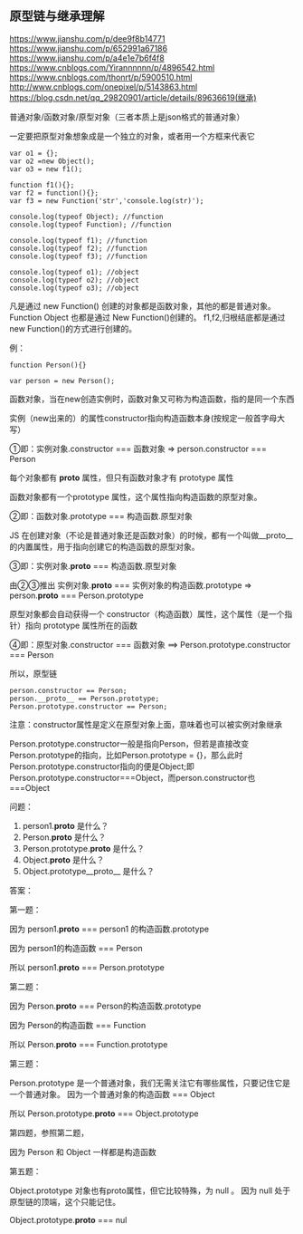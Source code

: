 ## 原型链与继承理解

https://www.jianshu.com/p/dee9f8b14771
https://www.jianshu.com/p/652991a67186
https://www.jianshu.com/p/a4e1e7b6f4f8
https://www.cnblogs.com/Yirannnnnn/p/4896542.html
https://www.cnblogs.com/thonrt/p/5900510.html
http://www.cnblogs.com/onepixel/p/5143863.html
https://blog.csdn.net/qq_29820901/article/details/89636619(继承)

普通对象/函数对象/原型对象（三者本质上是json格式的普通对象）

一定要把原型对象想象成是一个独立的对象，或者用一个方框来代表它

```
var o1 = {}; 
var o2 =new Object();
var o3 = new f1();

function f1(){}; 
var f2 = function(){};
var f3 = new Function('str','console.log(str)');

console.log(typeof Object); //function 
console.log(typeof Function); //function  

console.log(typeof f1); //function 
console.log(typeof f2); //function 
console.log(typeof f3); //function   

console.log(typeof o1); //object 
console.log(typeof o2); //object 
console.log(typeof o3); //object
```

凡是通过 new Function() 创建的对象都是函数对象，其他的都是普通对象。Function Object 也都是通过 New Function()创建的。
f1,f2,归根结底都是通过 new Function()的方式进行创建的。

例：
```
function Person(){}

var person = new Person();
```

函数对象，当在new创造实例时，函数对象又可称为构造函数，指的是同一个东西

实例（new出来的）的属性constructor指向构造函数本身(按规定一般首字母大写）

①即：实例对象.constructor === 函数对象 => person.constructor === Person

每个对象都有 __proto__ 属性，但只有函数对象才有 prototype 属性

函数对象都有一个prototype 属性，这个属性指向构造函数的原型对象。

②即：函数对象.prototype === 构造函数.原型对象

JS 在创建对象（不论是普通对象还是函数对象）的时候，都有一个叫做__proto__ 的内置属性，用于指向创建它的构造函数的原型对象。

③即：实例对象.__proto__ === 构造函数.原型对象

由②③推出
实例对象.__proto__ === 实例对象的构造函数.prototype 
=> person.__proto__ === Person.prototype

原型对象都会自动获得一个 constructor（构造函数）属性，这个属性（是一个指针）指向 prototype 属性所在的函数

④即：原型对象.constructor === 函数对象 ==> Person.prototype.constructor === Person


所以，原型链
```
person.constructor == Person;
person.__proto__ == Person.prototype;
Person.prototype.constructor == Person;
```
注意：constructor属性是定义在原型对象上面，意味着也可以被实例对象继承


Person.prototype.constructor一般是指向Person，但若是直接改变Person.prototype的指向，比如Person.prototype = {}，那么此时Person.prototype.constructor指向的便是Object;即Person.prototype.constructor===Object，而person.constructor也===Object

问题：

1. person1.__proto__ 是什么？
2. Person.__proto__ 是什么？
3. Person.prototype.__proto__ 是什么？
4. Object.__proto__ 是什么？
5. Object.prototype__proto__ 是什么？

答案：

第一题：

因为 person1.__proto__ === person1 的构造函数.prototype

因为 person1的构造函数 === Person

所以 person1.__proto__ === Person.prototype


第二题：

因为 Person.__proto__ === Person的构造函数.prototype

因为 Person的构造函数 === Function

所以 Person.__proto__ === Function.prototype


第三题：

Person.prototype 是一个普通对象，我们无需关注它有哪些属性，只要记住它是一个普通对象。
因为一个普通对象的构造函数 === Object

所以 Person.prototype.__proto__ === Object.prototype


第四题，参照第二题，

因为 Person 和 Object 一样都是构造函数


第五题：

Object.prototype 对象也有proto属性，但它比较特殊，为 null 。
因为 null 处于原型链的顶端，这个只能记住。

Object.prototype.__proto__ === nul

